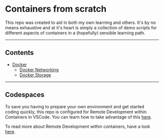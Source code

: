 # Containers from scratch

This repo was created to aid in both my own learning and others. It's by no means exhaustive and at it's heart is simply a collection of demo scripts for different aspects of containers in a (hopefully) sensible learning path.

---

## Contents

- [Docker](./docker)
    - [Docker Networking](./docker/networking)
    - [Docker Storage](./docker/storage)

---

## Codespaces

To save you having to prepare your own environment and get started coding quickly, this repo is configured for Remote Development within Containers in VSCode.  You can learn how to take advantage of this [here](./.devcontainer).

To read more about Remote Development within containers, have a look [here](https://code.visualstudio.com/docs/remote/remote-overview).